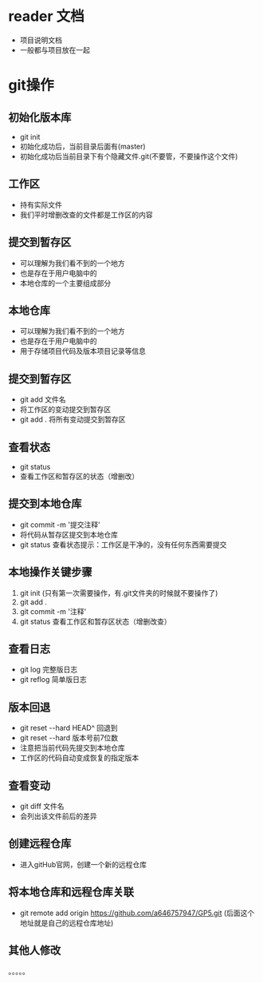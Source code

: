 # reader 文档
- 项目说明文档
- 一般都与项目放在一起

# git操作

## 初始化版本库
- git init
- 初始化成功后，当前目录后面有(master)
- 初始化成功后当前目录下有个隐藏文件.git(不要管，不要操作这个文件)

## 工作区
- 持有实际文件
- 我们平时增删改查的文件都是工作区的内容

## 提交到暂存区
- 可以理解为我们看不到的一个地方
- 也是存在于用户电脑中的
- 本地仓库的一个主要组成部分

## 本地仓库
- 可以理解为我们看不到的一个地方
- 也是存在于用户电脑中的
- 用于存储项目代码及版本项目记录等信息

## 提交到暂存区
- git add 文件名
- 将工作区的变动提交到暂存区
- git add . 将所有变动提交到暂存区

## 查看状态
- git status
- 查看工作区和暂存区的状态（增删改）

## 提交到本地仓库
- git commit -m '提交注释'
- 将代码从暂存区提交到本地仓库
- git status 查看状态提示：工作区是干净的，没有任何东西需要提交

## 本地操作关键步骤
1. git init (只有第一次需要操作，有.git文件夹的时候就不要操作了)
2. git add .
3. git commit -m '注释'
4. git status 
  查看工作区和暂存区状态（增删改查）

## 查看日志
- git log  完整版日志
- git reflog  简单版日志

## 版本回退
- git reset --hard HEAD^  回退到
- git reset --hard 版本号前7位数
- 注意把当前代码先提交到本地仓库
- 工作区的代码自动变成恢复的指定版本

## 查看变动
- git diff 文件名
- 会列出该文件前后的差异

## 创建远程仓库
- 进入gitHub官网，创建一个新的远程仓库

## 将本地仓库和远程仓库关联
- git remote add origin https://github.com/a646757947/GP5.git   (后面这个地址就是自己的远程仓库地址)

## 其他人修改
。。。。。
